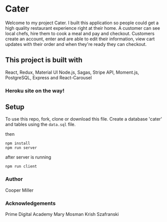 # Cater

Welcome to my project Cater. I built this application so people could get a high quality restaurant experience right at their home. A customer can see local chefs, hire them to cook a meal and pay and checkout. Customers create an account, enter and are able to edit their information, view cart updates with their order and when they're ready they can checkout.

## This project is built with

React, Redux, Material UI Node.js, Sagas, Stripe API, Moment.js, PostgreSQL, Express and React-Carousel

### Heroku site on the way!

## Setup

To use this repo, fork, clone or download this file.
Create a database 'cater' and tables using the `data.sql` file.

then
```
npm install
npm run server
```

after server is running
```
npm run client
```

### Author

Cooper Miller

### Acknowledgements

Prime Digital Academy
Mary Mosman
Krish Szafranski
